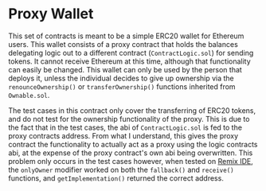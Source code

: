 # Proxy Wallet

This set of contracts is meant to be a simple ERC20 wallet for Ethereum users.  This wallet consists of a proxy contract that holds the balances delegating logic out to a different contract (`ContractLogic.sol`) for sending tokens.  It cannot receive Ethereum at this time, although that functionality can easily be changed.  This wallet can only be used by the person that deploys it, unless the individual decides to give up ownership via the `renounceOwnership()` or `transferOwnership()` functions inherited from `Ownable.sol`.

The test cases in this contract only cover the transferring of ERC20 tokens, and do not test for the ownership functionality of the proxy.  This is due to the fact that in the test cases, the abi of `ContractLogic.sol` is fed to the proxy contracts address.  From what I understand, this gives the proxy contract the functionality to actually act as a proxy using the logic contracts abi, at the expense of the proxy contract's own abi being overwritten. This problem only occurs in the test cases however, when tested on [Remix IDE](https://remix.ethereum.org/), the `onlyOwner` modifier worked on both the `fallback()` and `receive()` functions, and `getImplementation()` returned the correct address.


